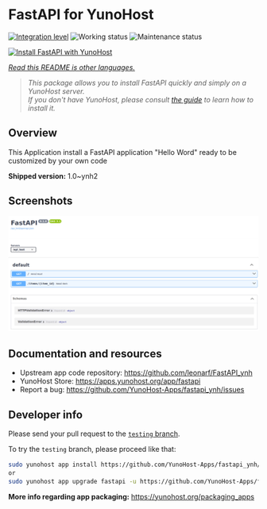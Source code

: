 <!--
N.B.: This README was automatically generated by https://github.com/YunoHost/apps/tree/master/tools/readme_generator
It shall NOT be edited by hand.
-->

# FastAPI for YunoHost

[![Integration level](https://dash.yunohost.org/integration/fastapi.svg)](https://dash.yunohost.org/appci/app/fastapi) ![Working status](https://ci-apps.yunohost.org/ci/badges/fastapi.status.svg) ![Maintenance status](https://ci-apps.yunohost.org/ci/badges/fastapi.maintain.svg)

[![Install FastAPI with YunoHost](https://install-app.yunohost.org/install-with-yunohost.svg)](https://install-app.yunohost.org/?app=fastapi)

*[Read this README is other languages.](./ALL_README.md)*

> *This package allows you to install FastAPI quickly and simply on a YunoHost server.*  
> *If you don't have YunoHost, please consult [the guide](https://yunohost.org/install) to learn how to install it.*

## Overview

This Application install a FastAPI application "Hello Word" ready to be customized by your own code

**Shipped version:** 1.0~ynh2

## Screenshots

![Screenshot of FastAPI](./doc/screenshots/screenshot.png)

## Documentation and resources

- Upstream app code repository: <https://github.com/leonarf/FastAPI_ynh>
- YunoHost Store: <https://apps.yunohost.org/app/fastapi>
- Report a bug: <https://github.com/YunoHost-Apps/fastapi_ynh/issues>

## Developer info

Please send your pull request to the [`testing` branch](https://github.com/YunoHost-Apps/fastapi_ynh/tree/testing).

To try the `testing` branch, please proceed like that:

```bash
sudo yunohost app install https://github.com/YunoHost-Apps/fastapi_ynh/tree/testing --debug
or
sudo yunohost app upgrade fastapi -u https://github.com/YunoHost-Apps/fastapi_ynh/tree/testing --debug
```

**More info regarding app packaging:** <https://yunohost.org/packaging_apps>